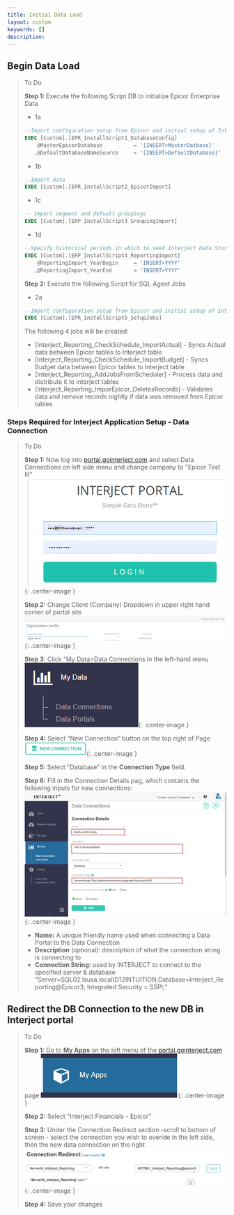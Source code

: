 ```yaml
---
title: Initial Data Load
layout: custom
keywords: []
description: 
---
```


## Begin Data Load

> To Do
>
> **Step 1:** Execute the following Script DB to initialize Epicor Enterprise Data
> 
> - 1a
> ```SQL
> --Import configuration setup from Epicor and initial setup of Interject
> EXEC [Custom].[EPR_InstallScript1_DatabaseConfig]
> 	  @MasterEpicorDatabase          = '[INSERT>MasterDatbase]'
> 	 ,@DefaultDatabaseNameSource     = '[INSERT>DefaultDatabase]'
> ```
>
> - 1b
> ```SQL
> --Import data 
> EXEC [Custom].[EPR_InstallScript2_EpicorImport]
> ```
>
> - 1c
> ```SQL 
> -- Import segment and defualt groupings
> EXEC [Custom].[ERP_InstallScript3_GroupingImport]
> ```
>
> - 1d
> ```SQL
> --Specify historical periods in which to seed Interject Data Store
> EXEC [Custom].[ERP_InstallScript4_ReportingImport]
> 	  @ReportingImport_YearBegin     = 'INSERT>YYYY'
>	 ,@ReportingImport_YearEnd       = 'INSERT>YYYY'
> ```
> 
> **Step 2:** Execute the following Script for SQL Agent Jobs
> 
> - 2a
> ```SQL
> --Import configuration setup from Epicor and initial setup of Interject
> EXEC [Custom].[EPR_InstallScript5_SetupJobs]
> ```
> 
> The following 4 jobs will be created: 
> * \[Interject_Reporting_CheckSchedule_ImportActual\] - Syncs Actual data between Epicor tables to Interject table
> * \[Interject_Reporting_CheckSchedule_ImportBudget\] - Syncs Budget data between Epicor tables to Interject table
> * \[Interject_Reporting_AddJobsFromScheduler\] - Process data and distribute it to interject tables 
> * \[Interject_Reporting_ImporEpicor_DeletesRecords\] - Validates data and remove records nightly if data was removed from Epicor tables 

### Steps Required for Interject Application Setup - Data Connection

> To Do
>
> **Step 1:** Now log into [portal.gointerject.com](https://portal.gointerject.com) and select Data Connections on left side menu and change company to "Epicor Test III"
> ![New connection Button](/images/A-InitialDataLoad/Login1.png){: .center-image }
> 
> **Step 2:** Change Client \(Company\) Dropdown in upper right hand corner of portal site 
> ![New connection Button](/images/A-InitialDataLoad/changeco.png){: .center-image }
>
> **Step 3:** Click “My Data>Data Connections in the left-hand menu 
> ![New connection Button](/images/A-InitialDataLoad/NewConnection0.png){: .center-image }
>
> **Step 4:** Select “New Connection” button on the top right of Page
> ![New connection Button](/images/A-SQL-Installation/NewConnections.png){: .center-image }
>
> **Step 5:** Select "Database" in the **Connection Type** field.
>
> **Step 6:** Fill in the Connection Details pag, which contains the following inputs for new connections:
> ![Connection Details Page](/images/Database/04.png){: .center-image }
> 
> * **Name:** A unique friendly name used when connecting a Data Portal to the Data Connection
> * **Description** (optional): description of what the connection string is connecting to
> * **Connection String:** used by INTERJECT to connect to the specified server & database
> "Server=SQL02.lsusa.local\D12INTUITION;Database=Interject_Reporting@Epicor3; Integrated Security = SSPI;"
>

## Redirect the DB Connection to the new DB in Interject portal

> To Do
>
> **Step 1:** Go to **My Apps** on the left menu of the [portal.gointerject.com](https://portal.gointerject.com) page
>![Epicor Tools Connection Page](/images/A-InitialDataLoad/MyApps.png){: .center-image }
>
> **Step 2:** Select "Interject Financials - Epicor" 
>
> **Step 3:** Under the Connection Redirect section -scroll to bottom of screen - select the connection you wish to overide in the left side, then the new data connection on the right
> ![Epicor Tools Connection Page](/images/A-InitialDataLoad/ConnectionRedirect.png){: .center-image }
>
> **Step 4:** Save your changes
